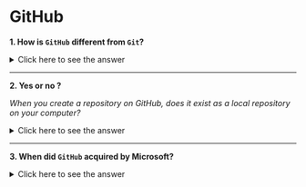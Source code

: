 # GitHub

**1. How is `GitHub` different from `Git`?**

<details>
<summary>Click here to see the answer</summary>

>**Answer:** `GitHub` is a `Git` repository hosting service whereas `Git` is a revision control system, a tool to manage your source code history.
`Git` is the **tool** and `GitHub` is the service for projects that use `Git`!
</details>

----

**2. Yes or no ?**

_When you create a repository on GitHub, does it exist as a local repository on your computer?_
<details>
<summary>Click here to see the answer</summary>

>**Answer:** No. When you create a repository on `GitHub`, it exists as a remote repository.
</details>

----

**3. When did `GitHub` acquired by Microsoft?**

<details>
<summary>Click here to see the answer</summary>

>**Answer:** June 4 2018
>>It opened up Microsoft's focus on open-source development, aimed to increase enterprise use of GitHub and bring Microsoft's developer tools and services to new audiences.
</details>